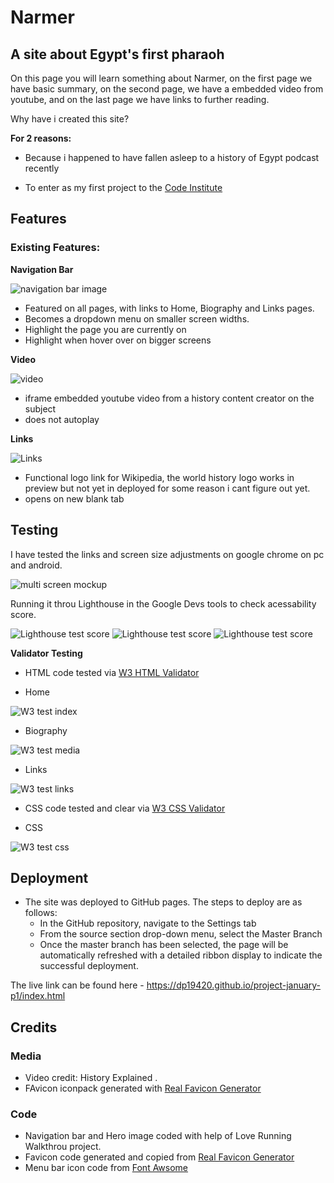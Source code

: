 # Narmer

## A site about Egypt's first pharaoh   

On this page you will learn something about Narmer, on the first page we have basic summary, on the second page, we have a embedded video from youtube, and on the last page we have links to further reading.

Why have i created this site?

**For 2 reasons:**

 - Because i happened to have fallen asleep to a history of Egypt podcast recently

 - To enter as my first project to the [Code Institute](https://codeinstitute.net/se/?nab=1)
 

## Features

### Existing Features:

**Navigation Bar**

![navigation bar image](assets/images/readme/navbar.png)

- Featured on all pages, with links to Home, Biography and Links pages.
- Becomes a dropdown menu on smaller screen widths.
- Highlight the page you are currently on
- Highlight when hover over on bigger screens

**Video**

![video](assets/images/readme/video.png)

- iframe embedded youtube video from a history content creator on the subject
- does not autoplay

**Links**

![Links](assets/images/readme/links.png)

- Functional logo link for Wikipedia, the world history logo works in preview but not yet in deployed for some reason i cant figure out yet.
- opens on new blank tab


## Testing
I have tested the links and screen size adjustments on google chrome on pc and android.

![multi screen mockup](assets/images/readme/mockup.png)

Running it throu Lighthouse in the Google Devs tools to check acessability score.

![Lighthouse test score](assets/images/readme/lighthouse-index.png)
![Lighthouse test score](assets/images/readme/lighthouse-bio.png)
![Lighthouse test score](assets/images/readme/lighthouse-links.png)

**Validator Testing**

- HTML code tested via [W3 HTML Validator](https://validator.w3.org/)
+ Home

![W3 test index](assets/images/readme/w3-index.png)
+ Biography

![W3 test media](assets/images/readme/w3-bio.png)
+ Links

![W3 test links](assets/images/readme/w3-links.png)

- CSS code tested and clear via [W3 CSS Validator](https://jigsaw.w3.org/css-validator/)
+ CSS

![W3 test css](assets/images/readme/w3-css.png)

## Deployment

- The site was deployed to GitHub pages. The steps to deploy are as follows: 
  - In the GitHub repository, navigate to the Settings tab 
  - From the source section drop-down menu, select the Master Branch
  - Once the master branch has been selected, the page will be automatically refreshed with a detailed ribbon display to indicate the successful deployment. 

The live link can be found here - https://dp19420.github.io/project-january-p1/index.html

## Credits

### Media

- Video credit: History Explained .
- FAvicon iconpack generated with [Real Favicon Generator](https://realfavicongenerator.net/)

### Code

- Navigation bar and Hero image coded with help of Love Running Walkthrou project.
- Favicon code generated and copied from [Real Favicon Generator](https://realfavicongenerator.net/)
- Menu bar icon code from [Font Awsome](https://fontawesome.com/) 